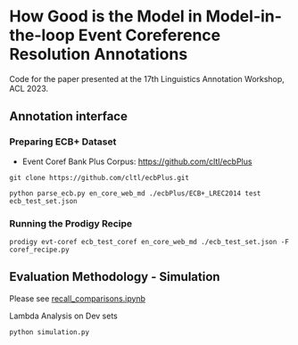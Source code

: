 # How Good is the Model in Model-in-the-loop Event Coreference Resolution Annotations

Code for the paper presented at the 17th Linguistics Annotation Workshop, ACL 2023.

## Annotation interface

### Preparing ECB+ Dataset

- Event Coref Bank Plus Corpus: https://github.com/cltl/ecbPlus

```
git clone https://github.com/cltl/ecbPlus.git

python parse_ecb.py en_core_web_md ./ecbPlus/ECB+_LREC2014 test ecb_test_set.json
```

### Running the Prodigy Recipe

```
prodigy evt-coref ecb_test_coref en_core_web_md ./ecb_test_set.json -F coref_recipe.py 
```

## Evaluation Methodology - Simulation

Please see [recall_comparisons.ipynb](recall_comparisons.ipynb)

Lambda Analysis on Dev sets
```
python simulation.py
```

